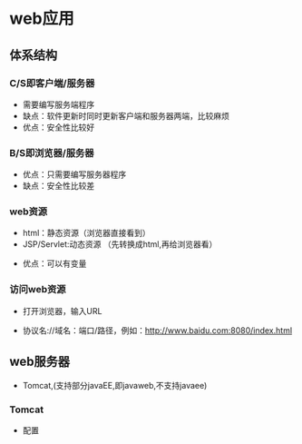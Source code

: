 # web应用
## 体系结构 
### C/S即客户端/服务器
* 需要编写服务端程序
* 缺点：软件更新时同时更新客户端和服务器两端，比较麻烦
* 优点：安全性比较好
### B/S即浏览器/服务器
* 优点：只需要编写服务器程序
* 缺点：安全性比较差
### web资源
* html：静态资源（浏览器直接看到）
* JSP/Servlet:动态资源	（先转换成html,再给浏览器看）
 - 优点：可以有变量
### 访问web资源
* 打开浏览器，输入URL
 - 协议名://域名：端口/路径，例如：http://www.baidu.com:8080/index.html
## web服务器
* Tomcat,(支持部分javaEE,即javaweb,不支持javaee)
### Tomcat
* 配置
